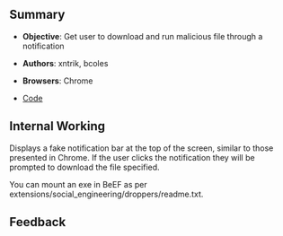 ## Summary

* **Objective**: Get user to download and run malicious file through a notification
* **Authors**: xntrik, bcoles
* **Browsers**: Chrome

* [Code](https://github.com/beefproject/beef/tree/master/modules/social_engineering/fake_notfication_c)

## Internal Working

Displays a fake notification bar at the top of the screen, similar to those presented in Chrome. If the user clicks the notification they will be prompted to download the file specified.

You can mount an exe in BeEF as per extensions/social_engineering/droppers/readme.txt.

## Feedback

